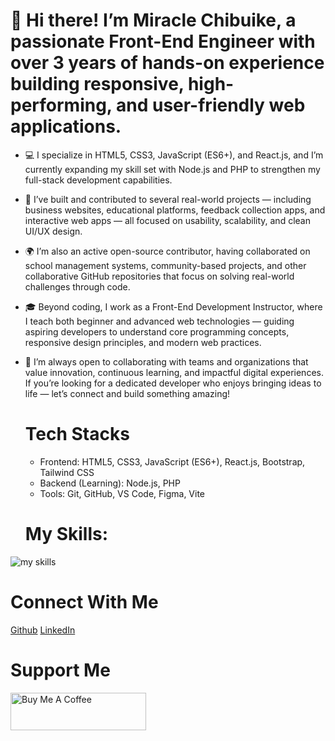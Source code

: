 # 👋 Hi there! I’m Miracle Chibuike, a passionate Front-End Engineer with over 3 years of hands-on experience building responsive, high-performing, and user-friendly web applications.

- 💻 I specialize in HTML5, CSS3, JavaScript (ES6+), and React.js, and I’m currently expanding my skill set with Node.js and PHP to strengthen my full-stack development capabilities.

- 🚀 I’ve built and contributed to several real-world projects — including business websites, educational platforms, feedback collection apps, and interactive web apps — all focused on usability, scalability, and clean UI/UX design.

- 🌍 I’m also an active open-source contributor, having collaborated on school management systems, community-based projects, and other collaborative GitHub repositories that focus on solving real-world challenges through code.

- 🎓 Beyond coding, I work as a Front-End Development Instructor, where I teach both beginner and advanced web technologies — guiding aspiring developers to understand core programming concepts, responsive design principles, and modern web practices.

- 💞️ I’m always open to collaborating with teams and organizations that value innovation, continuous learning, and impactful digital experiences. If you’re looking for a dedicated developer who enjoys bringing ideas to life — let’s connect and build something amazing!

  # Tech Stacks
   - Frontend: HTML5, CSS3, JavaScript (ES6+), React.js, Bootstrap, Tailwind CSS
   - Backend (Learning): Node.js, PHP
   - Tools: Git, GitHub, VS Code, Figma, Vite

  # My Skills: 
  

![my skills](https://github.com/MiracleChibuike/MiracleChibuike/assets/130606009/d38c9557-032e-46b4-b06b-b2d85405be05)




# Connect With Me
[Github](https://www.github.com/MiracleChibuike)
[LinkedIn](https://www.linkedin.com/in/onyia-miracle-b582b4237)


# Support Me


<a href="https://www.buymeacoffee.com/MiracleChibuike" target="_blank"><img src="https://cdn.buymeacoffee.com/buttons/v2/default-yellow.png" alt="Buy Me A Coffee" style="height: 60px !important;width: 217px !important;" ></a>


<!---
MiracleChibuike/MiracleChibuike is a ✨ special ✨ repository because its `README.md` (this file) appears on your GitHub profile.
You can click the Preview link to take a look at your changes.
--->
